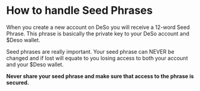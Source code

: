 # How to handle Seed Phrases

When you create a new account on DeSo you will receive a 12-word Seed Phrase.  This phrase is basically the private key to your DeSo account and $Deso wallet. &#x20;

Seed phrases are really important. Your seed phrase can NEVER be changed and if lost will equate to you losing access to both your account and your $Deso wallet.&#x20;

**Never share your seed phrase and make sure that access to the phrase is secured.**
